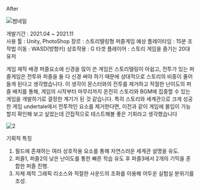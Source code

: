 After

![썸네일](https://user-images.githubusercontent.com/49775487/143433296-7527f6a4-0d9c-40c9-9e14-01c5ea07fd0c.JPG)

개발기간 : 2021.04 ~ 2021.11  
사용 툴 : Unity, PhotoShop
장르 : 스토리텔링형 퍼즐게임
예상 플레이타임 : 15분
조작법
이동 : WASD(방향키)
상호작용 : G
타겟 플레이어 : 스토리 게임을 즐기는 20대 유저

게임 제작 배경
퍼즐요소에 신경을 많이 쓴 게임은 스토리텔링이 아쉽고, 전투가 있는 퍼즐게임은 전투와 퍼즐을 둘 다 신경 써야 하기 때문에 상대적으로 스토리의 비중이 줄어들게 된다고 생각했습니다. 
이 생각이 몬스터와의 전투를 제거하고 적절한 난이도의 퍼즐 배치를 통해, 게임의 시작부터 마무리까지 온전히 스토리와 BGM에 집중할 수 있는 게임을 개발하기로 결정한 계기가 된 것 같습니다. 
특히 스토리와 세계관으로 크게 성공한 게임 undertale에서 전투적인 요소를 제거한다면, 이전과 같이 게임에 몰입이 가능할지 확인해 보고 싶었는데 간접적으로 테스트해볼 좋은 기회라고 생각했습니다

![2](https://user-images.githubusercontent.com/49775487/143433322-877b18a9-72a0-47cf-941d-b8ef4840fbe9.JPG)

기획적 특징
1. 필드에 존재하는 여러 상호작용 요소를 통해 자연스러운 세계관 설명을 유도.
2. 퍼즐1, 퍼즐2의 낮은 난이도를 통한 빠른 학습 유도 후 퍼즐3에서 2개의 기믹을 혼합한 퍼즐 진행.
3. 자체 제작 그래픽 리소스와 적절한 사운드의 조화를 이용해 어두운 실험실 분위기를 조성.
